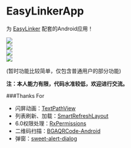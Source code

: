 # EasyLinkerApp
为 [EasyLinker](https://github.com/wwhai/EasyLinker "EasyLinker") 配套的Android应用！ 

![](http://octklz398.bkt.clouddn.com/Screenshot_1526087192.png)  
![](http://octklz398.bkt.clouddn.com/Screenshot_1526088281.png)  
![](http://octklz398.bkt.clouddn.com/Screenshot_1526087401.png)  
![](http://octklz398.bkt.clouddn.com/Screenshot_1526087701.png)

(暂时功能比较简单，仅包含普通用户的部分功能)
 
**注：本人能力有限，代码水准较低，欢迎进行交流。**

###Thanks For
* 闪屏动画：[TextPathView](https://github.com/totond/TextPathView)  
* 列表刷新、加载：[SmartRefreshLayout](https://github.com/scwang90/SmartRefreshLayout)  
* 6.0权限处理：[RxPermissions](https://github.com/tbruyelle/RxPermissions)  
* 二维码扫描：[BGAQRCode-Android](https://github.com/bingoogolapple/BGAQRCode-Android)  
* 弹窗：[sweet-alert-dialog](https://github.com/pedant/sweet-alert-dialog)  